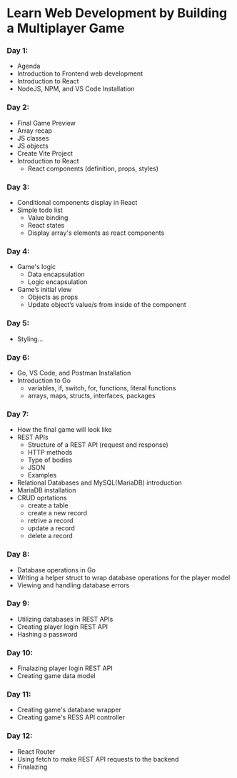 # Learn Web Development by Building a Multiplayer Game

### Day 1:

*   Agenda
*   Introduction to Frontend web development
*   Introduction to React
*   NodeJS, NPM, and VS Code Installation

### Day 2:

*   Final Game Preview
*   Array recap
*   JS classes
*   JS objects
*   Create Vite Project
*   Introduction to React
    *   React components (definition, props, styles)

### Day 3:

*   Conditional components display in React
*   Simple todo list
    *   Value binding
    *   React states
    *   Display array's elements as react components

### Day 4:

*   Game's logic
    *   Data encapsulation
    *   Logic encapsulation
*   Game’s initial view
    *   Objects as props
    *   Update object’s value/s from inside of the component

### Day 5:

*   Styling...

### Day 6:

*   Go, VS Code, and Postman Installation
*   Introduction to Go
    *   variables, if, switch, for, functions, literal functions
    *   arrays, maps, structs, interfaces, packages

### Day 7:

*   How the final game will look like
*   REST APIs
    *   Structure of a REST API (request and response)
    *   HTTP methods
    *   Type of bodies
    *   JSON
    *   Examples
*   Relational Databases and MySQL(MariaDB) introduction
*   MariaDB installation
*   CRUD oprtations
    *   create a table
    *   create a new record
    *   retrive a record
    *   update a record
    *   delete a record

### Day 8:

*   Database operations in Go
*   Writing a helper struct to wrap database operations for the player model
*   Viewing and handling database errors

### Day 9:

*   Utilizing databases in REST APIs
*   Creating player login REST API
*   Hashing a password

### Day 10:

*   Finalazing player login REST API
*   Creating game data model

### Day 11:

*   Creating game's database wrapper
*   Creating game's RESS API controller

### Day 12:

*   React Router
*   Using fetch to make REST API requests to the backend
*   Finalazing


